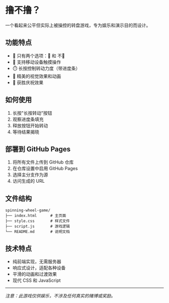 # 撸不撸？

一个看起来公平但实际上被操控的转盘游戏，专为娱乐和演示目的而设计。

## 功能特点

- 🎯 只有两个选项：🦌 和 不🦌
- 📱 支持移动设备触摸操作
- ⏱️ 长按控制转动力度（带进度条）
- 🎨 精美的视觉效果和动画
- 🎉 获胜庆祝效果

## 如何使用

1. 长按"长按转动"按钮
2. 观察进度条填充
3. 释放按钮开始转动
4. 等待结果揭晓

## 部署到 GitHub Pages

1. 将所有文件上传到 GitHub 仓库
2. 在仓库设置中启用 GitHub Pages
3. 选择主分支作为源
4. 访问生成的 URL

## 文件结构

```
spinning-wheel-game/
├── index.html      # 主页面
├── style.css       # 样式文件
├── script.js       # 游戏逻辑
└── README.md       # 说明文档
```

## 技术特点

- 纯前端实现，无需服务器
- 响应式设计，适配各种设备
- 平滑的动画和过渡效果
- 现代 CSS 和 JavaScript

---

*注意：此游戏仅供娱乐，不涉及任何真实的赌博或奖励。*